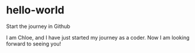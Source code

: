# hello-world
Start the journey in Github

I am Chloe, and I have just started my journey as a coder. Now I am looking forward to seeing you!
